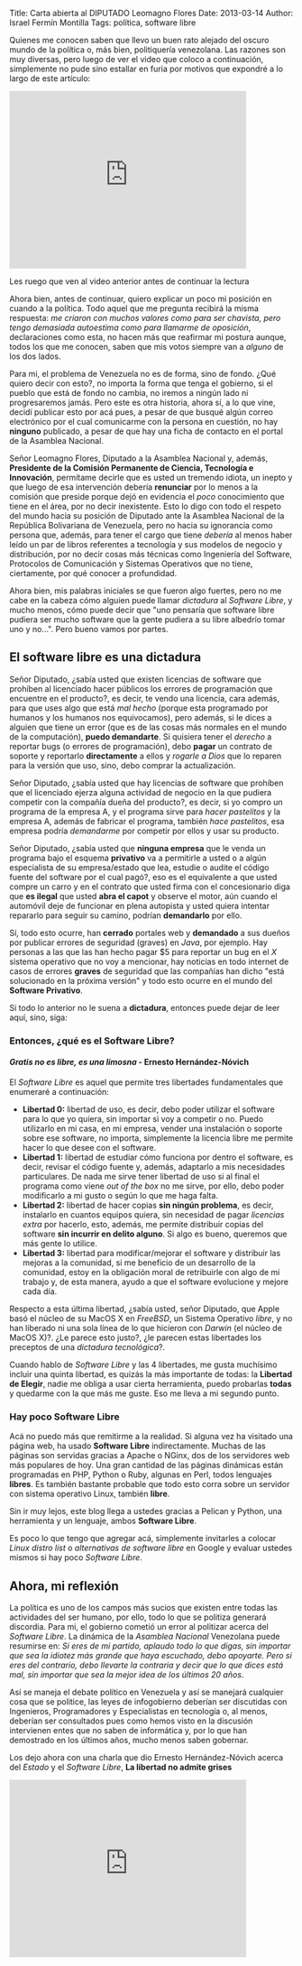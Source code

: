 Title: Carta abierta al DIPUTADO Leomagno Flores
Date: 2013-03-14
Author: Israel Fermín Montilla
Tags: política, software libre

Quienes me conocen saben que llevo un buen rato alejado del oscuro mundo
de la política o, más bien, politiquería venezolana. Las razones son muy
diversas, pero luego de ver el video que coloco a continuación,
simplemente no pude sino estallar en furia por motivos que expondré a lo
largo de este artículo:

<div class="youtube">

<iframe src="https://www.youtube.com/embed/KI5rYjd12iI" width="420" height="315" allowfullscreen seamless frameborder="0">
</iframe>

</div>

Les ruego que ven al video anterior antes de continuar la lectura

Ahora bien, antes de continuar, quiero explicar un poco mi posición en
cuando a la política. Todo aquel que me pregunta recibirá la misma
respuesta: *me criaron con muchos valores como para ser chavista, pero
tengo demasiada autoestima como para llamarme de oposición*,
declaraciones como esta, no hacen más que reafirmar mi postura aunque,
todos los que me conocen, saben que mis votos siempre van a *alguno* de
los dos lados.

Para mi, el problema de Venezuela no es de forma, sino de fondo. ¿Qué
quiero decir con esto?, no importa la forma que tenga el gobierno, si el
pueblo que está de fondo no cambia, no iremos a ningún lado ni
progresaremos jamás. Pero este es otra historia, ahora sí, a lo que
vine, decidí publicar esto por acá pues, a pesar de que busqué algún
correo electrónico por el cual comunicarme con la persona en cuestión,
no hay **ninguno** publicado, a pesar de que hay una ficha de contacto
en el portal de la Asamblea Nacional.

Señor Leomagno Flores, Diputado a la Asamblea Nacional y, además,
**Presidente de la Comisión Permanente de Ciencia, Tecnología e
Innovación**, permítame decirle que es usted un tremendo idiota, un
inepto y que luego de esa intervención debería **renunciar** por lo
menos a la comisión que preside porque dejó en evidencia el *poco*
conocimiento que tiene en el área, por no decir inexistente. Esto lo
digo con todo el respeto del mundo hacia su posición de Diputado ante la
Asamblea Nacional de la República Bolivariana de Venezuela, pero no
hacia su ignorancia como persona que, además, para tener el cargo que
tiene *debería* al menos haber leído un par de libros referentes a
tecnología y sus modelos de negocio y distribución, por no decir cosas
más técnicas como Ingeniería del Software, Protocolos de Comunicación y
Sistemas Operativos que no tiene, ciertamente, por qué conocer a
profundidad.

Ahora bien, mis palabras iniciales se que fueron algo fuertes, pero no
me cabe en la cabeza cómo alguien puede llamar *dictadura* al *Software
Libre*, y mucho menos, cómo puede decir que "uno pensaría que software
libre pudiera ser mucho software que la gente pudiera a su libre
albedrío tomar uno y no...". Pero bueno vamos por partes.

## El software libre es una dictadura

Señor Diputado, ¿sabía usted que existen licencias de software que
prohíben al licenciado hacer públicos los errores de programación que
encuentre en el producto?, es decir, te vendo una licencia, cara además,
para que uses algo que está *mal hecho* (porque esta programado por
humanos y los humanos nos equivocamos), pero además, si le dices a
alguien que tiene un error (que es de las cosas más normales en el mundo
de la computación), **puedo demandarte**. Si quisiera tener el *derecho*
a reportar bugs (o errores de programación), debo **pagar** un contrato
de soporte y reportarlo **directamente** a ellos y *rogarle a Dios* que
lo reparen para la versión que uso, sino, debo comprar la actualización.

Señor Diputado, ¿sabía usted que hay licencias de software que prohíben
que el licenciado ejerza alguna actividad de negocio en la que pudiera
competir con la compañía dueña del producto?, es decir, si yo compro un
programa de la empresa A, y el programa sirve para *hacer pastelitos* y
la empresa A, además de fabricar el programa, también *hace pastelitos*,
esa empresa podría *demandarme* por competir por ellos y usar su
producto.

Señor Diputado, ¿sabía usted que **ninguna empresa** que le venda un
programa bajo el esquema **privativo** va a permitirle a usted o a algún
especialista de su empresa/estado que lea, estudie o audite el código
fuente del software por el cual pagó?, eso es el equivalente a que usted
compre un carro y en el contrato que usted firma con el concesionario
diga que **es ilegal** que usted **abra el capot** y observe el motor,
aún cuando el automóvil deje de funcionar en plena autopista y usted
quiera intentar repararlo para seguir su camino, podrían **demandarlo**
por ello.

Sí, todo esto ocurre, han **cerrado** portales web y **demandado** a sus
dueños por publicar errores de seguridad (graves) en *Java*, por
ejemplo. Hay personas a las que las han hecho pagar \$5 para reportar un
bug en el *X* sistema operativo que no voy a mencionar, hay noticias en
todo internet de casos de errores **graves** de seguridad que las
compañías han dicho "está solucionado en la próxima versión" y todo esto
ocurre en el mundo del **Software Privativo**.

Si todo lo anterior no le suena a **dictadura**, entonces puede dejar de
leer aquí, sino, siga:

### Entonces, ¿qué es el Software Libre?

#### *Gratis no es libre, es una limosna* - Ernesto Hernández-Nóvich

El *Software Libre* es aquel que permite tres libertades fundamentales
que enumeraré a continuación:

-   **Libertad 0:** libertad de uso, es decir, debo poder utilizar el
    software para lo que yo quiera, sin importar si voy a competir o no.
    Puedo utilizarlo en mi casa, en mi empresa, vender una instalación o
    soporte sobre ese software, no importa, simplemente la licencia
    libre me permite hacer lo que desee con el software.
-   **Libertad 1:** libertad de estudiar cómo funciona por dentro el
    software, es decir, revisar el código fuente y, además, adaptarlo a
    mis necesidades particulares. De nada me sirve tener libertad de uso
    si al final el programa como viene *out of the box* no me sirve, por
    ello, debo poder modificarlo a mi gusto o según lo que me
    haga falta.
-   **Libertad 2:** libertad de hacer copias **sin ningún problema**, es
    decir, instalarlo en cuantos equipos quiera, sin necesidad de pagar
    *licencias extra* por hacerlo, esto, además, me permite distribuir
    copias del software **sin incurrir en delito alguno**. Si algo es
    bueno, queremos que más gente lo utilice.
-   **Libertad 3:** libertad para modificar/mejorar el software y
    distribuir las mejoras a la comunidad, si me beneficio de un
    desarrollo de la comunidad, estoy en la obligación moral de
    retribuirle con algo de mi trabajo y, de esta manera, ayudo a que el
    software evolucione y mejore cada día.

Respecto a esta última libertad, ¿sabía usted, señor Diputado, que Apple
basó el núcleo de su MacOS X en *FreeBSD*, un Sistema Operativo *libre*,
y no han liberado ni una sola línea de lo que hicieron con *Darwin* (el
núcleo de MacOS X)?. ¿Le parece esto justo?, ¿le parecen estas
libertades los preceptos de una *dictadura tecnológica*?.

Cuando hablo de *Software Libre* y las 4 libertades, me gusta muchísimo
incluir una quinta libertad, es quizás la más importante de todas: la
**Libertad de Elegir**, nadie me obliga a usar cierta herramienta, puedo
probarlas **todas** y quedarme con la que más me guste. Eso me lleva a
mi segundo punto.

### Hay poco Software Libre

Acá no puedo más que remitirme a la realidad. Si alguna vez ha visitado
una página web, ha usado **Software Libre** indirectamente. Muchas de
las páginas son servidas gracias a Apache o NGinx, dos de los servidores
web más populares de hoy. Una gran cantidad de las páginas dinámicas
están programadas en PHP, Python o Ruby, algunas en Perl, todos
lenguajes **libres**. Es también bastante probable que todo esto corra
sobre un servidor con sistema operativo Linux, también **libre**.

Sin ir muy lejos, este blog llega a ustedes gracias a Pelican y Python,
una herramienta y un lenguaje, ambos **Software Libre**.

Es poco lo que tengo que agregar acá, simplemente invitarles a colocar
*Linux distro list* o *alternativas de software libre* en Google y
evaluar ustedes mismos si hay poco *Software Libre*.

</div>

<div id="ahora-mi-reflexion" class="section">

## Ahora, mi reflexión

La política es uno de los campos más sucios que existen entre todas las
actividades del ser humano, por ello, todo lo que se politiza generará
discordia. Para mi, el gobierno cometió un error al politizar acerca del
*Software Libre*. La dinámica de la *Asamblea Nacional* Venezolana puede
resumirse en: *Si eres de mi partido, aplaudo todo lo que digas, sin
importar que sea la idiotez más grande que haya escuchado, debo
apoyarte. Pero si eres del contrario, debo llevarte la contraria y decir
que lo que dices está mal, sin importar que sea la mejor idea de los
últimos 20 años*.

Así se maneja el debate político en Venezuela y así se manejará
cualquier cosa que se politice, las leyes de infogobierno deberían ser
discutidas con Ingenieros, Programadores y Especialistas en tecnología
o, al menos, deberían ser consultados pues como hemos visto en la
discusión intervienen entes que no saben de informática y, por lo que
han demostrado en los últimos años, mucho menos saben gobernar.

Los dejo ahora con una charla que dio Ernesto Hernández-Nóvich acerca
del *Estado* y el *Software Libre*, **La libertad no admite grises**

<div class="youtube">

<iframe src="https://www.youtube.com/embed/Jukl9gBvSS8" width="420" height="315" allowfullscreen seamless frameborder="0">
</iframe>
